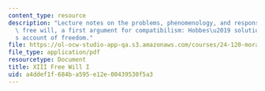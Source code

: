 ```yaml
---
content_type: resource
description: "Lecture notes on the problems, phenomenology, and responsibility of\
  \ free will, a first argument for compatibilism: Hobbes\u2019 solution, and Frankfurt\u2019\
  s account of freedom."
file: https://ol-ocw-studio-app-qa.s3.amazonaws.com/courses/24-120-moral-psychology-spring-2009/a4ddef1f684ba595e12e00439530f5a3_MIT24_120s09_lec13.pdf
file_type: application/pdf
resourcetype: Document
title: XIII Free Will I
uid: a4ddef1f-684b-a595-e12e-00439530f5a3
---
```

